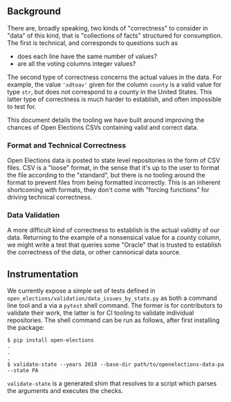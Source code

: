 ## Background
There are, broadly speaking, two kinds of "correctness" to consider in "data" of this kind, that is "collections of facts" structured for consumption. The first is technical, and corresponds to questions such as 
- does each line have the same number of values?
- are all the voting columns integer values?

The second type of correctness concerns the actual values in the data. For example, the value `'xdtoav'` given for the column `county` is a valid value for type `str`, but does not correspond to a county in the United States. This latter type of correctness is much harder to establish, and often impossible to test for. 

This document details the tooling we have built around improving the chances of Open Elections CSVs containing valid and correct data.

### Format and Technical Correctness
Open Elections data is posted to state level repositories in the form of CSV files. CSV is a "loose" format, in the sense that it's up to the user to format the file according to the "standard", but there is no tooling around the format to prevent files from being formatted incorrectly. This is an inherent shortcoming with formats, they don't come with "forcing functions" for driving technical correctness.

### Data Validation
A more difficult kind of correctness to establish is the actual validity of our data. Returning to the example of a nonsensical value for a county column, we might write a test that queries some "Oracle" that is trusted to establish the correctness of the data, or other cannonical data source. 

## Instrumentation
We currently expose a simple set of tests defined in `open_elections/validation/data_issues_by_state.py` as both a command line tool and a via a `pytest` shell command. The former is for contributors to validate their work, the latter is for CI tooling to validate individual repositories. The shell command can be run as follows, after first installing the package:
```
$ pip install open-elections
.
.
.
$ validate-state --years 2018 --base-dir path/to/openelections-data-pa --state PA
```

`validate-state` is a generated shim that resolves to a script which parses the arguments and executes the checks.